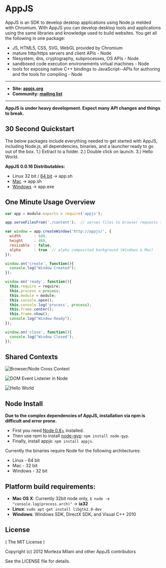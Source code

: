# AppJS
AppJS is an SDK to develop desktop applications using Node.js melded with Chromium. With AppJS you can develop desktop tools and applications using the same libraries and knowledge used to build websites. You get all the following in one package:

* JS, HTML5, CSS, SVG, WebGL provided by Chromium
* mature http/https servers and client APIs - Node
* filesystem, dns, cryptography, subprocesses, OS APIs - Node
* sandboxed code execution environements virtual machines - Node
* tools for exposing native C++ bindings to JavaScript--APIs for authoring and the tools for compiling - Node

---

* __Site: [appjs.org](http://appjs.org)__
* __Community: [mailing list](https://groups.google.com/forum/#!forum/appjs-dev)__

---

__AppJS is under heavy development. Expect many API changes and things to break.__

## 30 Second Quickstart
The below packages include everything needed to get started with AppJS, including Node.js, all dependencies, binaries, and a launcher ready to go out of the box. 1.) Extract to a folder. 2.) Double click on launch. 3.) Hello World.

__AppJS 0.0.16 Distributables:__

* Linux 32 bit / [64 bit](http://dists.appjs.org/0.0.16/appjs-0.0.16-linux-x64.tar.gz) -> app.sh
* [Mac](http://dists.appjs.org/0.0.16/appjs-0.0.16-darwin-ia32.zip) -> app.sh
* [Windows](http://dists.appjs.org/0.0.16/appjs-0.0.16-win32-ia32.zip) -> app.exe


## One Minute Usage Overview
```javascript
var app = module.exports = require('appjs');

app.serveFilesFrom('./content');  // serves files to browser requests to "http://appjs/*"

var window = app.createWindow('http://appjs/', {
  width      : 640,
  height     : 460,
  resizable  : false,
  alpha      : true  // alpha composited background (Windows & Mac)
});

window.on('create', function(){
  console.log("Window Created");
});

window.on('ready', function(){
  this.require = require;
  this.process = process;
  this.module = module;
  this.console.open();
  this.console.log('process', process);
  this.frame.center();
  this.frame.show();
  console.log("Window Ready");
});

window.on('close', function(){
  console.log("Window Closed");
});
```

## Shared Contexts

![Browser/Node Cross Context](https://github.com/appjs/appjs/raw/master/examples/node-in-browser.png "Browser/Node Cross Context")

![DOM Event Listener in Node](https://github.com/appjs/appjs/raw/master/examples/shared-context.jpg "DOM Event Listener in Node")

![Hello World](https://github.com/appjs/appjs/raw/master/examples/output.jpg "Hello World")


## Node Install
__Due to the complex dependencies of AppJS, installation via npm is difficult and error prone.__

* First you need [Node 0.8+](https://github.com/joyent/node/wiki/Installation) installed.
* Then use npm to install [node-gyp](https://github.com/TooTallNate/node-gyp): `npm install node-gyp`.
* Finally, install appjs: `npm install appjs`.

Currently the binaries require Node for the following architectures:

* Linux - 64 bit
* Mac - 32 bit
* Windows - 32 bit

## Platform build requirements:

* __Mac OS X__: Currently 32bit node only, `$ node -e "console.log(process.arch)"` -> __ia32__
* __Linux__: `sudo apt-get install libgtk2.0-dev`
* __Windows__: Windows SDK, DirectX SDK, and Visual C++ 2010


## License
( The MIT License )

Copyright (c) 2012 Morteza Milani and other AppJS contributors

See the LICENSE file for details.
